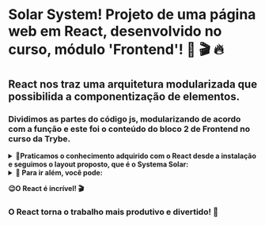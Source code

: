 # Solar System! Projeto de uma página web em React, desenvolvido no curso, módulo 'Frontend'! :rocket: 🎬 :fire:

## React nos traz uma arquitetura modularizada que possibilida a componentização de elementos.


### Dividimos as partes do código js, modularizando de acordo com a função e este foi o conteúdo do bloco 2 de Frontend no curso da Trybe. 

<details>
  <summary>
    <b>📌Praticamos o conhecimento adquirido com o React desde a instalação e seguimos o layout proposto, que é o Systema Solar:</b>
  </summary>
  
  - **1** instalando o React 
  - **2** instalando as libs
  - **3** startando o projeto para acompanhar a construção na tela
  - **4** usando os dados armazenados em formato json
  - **5** criando os componentes renderizados dinamicamente
  - **6** ultilizando o bootstrap e css para estilizar a página.
  - **obs:** obs: se quiser testar o projeto você precisará baixál-lo, instalar as dependências(npm install) e depois poderá rodar (npm start ) para ver no navegador.
</details>

<details>
  <summary>
    <b>📌 Para ir além, você pode:</b>
  </summary>

  - **Inserindo dados de uma API**
  - **criar filtros**
  - **buscando de elementos específicos**
  - **e muito mais**
</details>

<b>😉O React é incrível! 🎬</b>



### O React torna o trabalho mais produtivo e divertido! :rocket: 
